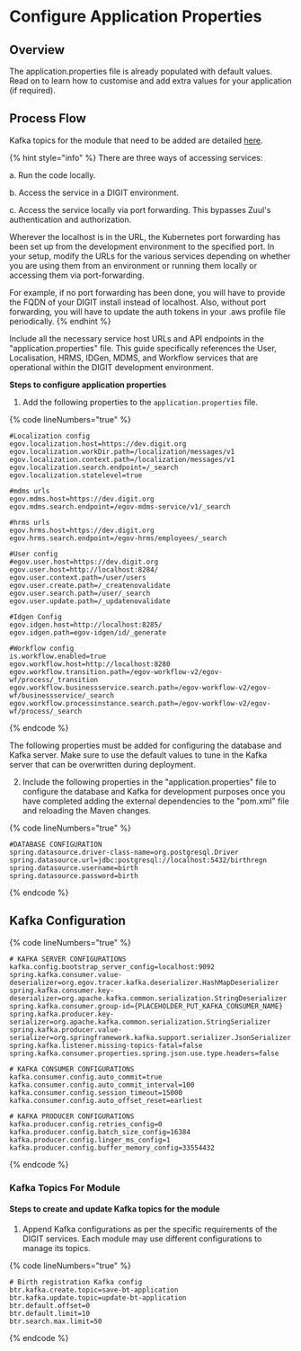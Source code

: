 # Configure Application Properties

## **Overview**

The application.properties file is already populated with default values. Read on to learn how to customise and add extra values for your application (if required).&#x20;

## **Process Flow**

Kafka topics for the module that need to be added are detailed [here](configure-application-properties.md#kafka-topics-for-module).&#x20;

{% hint style="info" %}
There are three ways of accessing services:

a. Run the code locally.

b. Access the service in a DIGIT environment.

c. Access the service locally via port forwarding. This bypasses Zuul's authentication and authorization.&#x20;

Wherever the localhost is in the URL, the Kubernetes port forwarding has been set up from the development environment to the specified port. In your setup, modify the URLs for the various services depending on whether you are using them from an environment or running them locally or accessing them via port-forwarding.&#x20;

For example, if no port forwarding has been done, you will have to provide the FQDN of your DIGIT install instead of localhost. Also, without port forwarding, you will have to update the auth tokens in your .aws profile file periodically.&#x20;
{% endhint %}

Include all the necessary service host URLs and API endpoints in the "application.properties" file. This guide specifically references the User, Localisation, HRMS, IDGen, MDMS, and Workflow services that are operational within the DIGIT development environment.

**Steps to configure application properties**

1. Add the following properties to the `application.properties` file.

{% code lineNumbers="true" %}
```properties
#Localization config
egov.localization.host=https://dev.digit.org
egov.localization.workDir.path=/localization/messages/v1
egov.localization.context.path=/localization/messages/v1
egov.localization.search.endpoint=/_search
egov.localization.statelevel=true

#mdms urls
egov.mdms.host=https://dev.digit.org
egov.mdms.search.endpoint=/egov-mdms-service/v1/_search

#hrms urls
egov.hrms.host=https://dev.digit.org
egov.hrms.search.endpoint=/egov-hrms/employees/_search

#User config
#egov.user.host=https://dev.digit.org
egov.user.host=http://localhost:8284/
egov.user.context.path=/user/users
egov.user.create.path=/_createnovalidate
egov.user.search.path=/user/_search
egov.user.update.path=/_updatenovalidate

#Idgen Config
egov.idgen.host=http://localhost:8285/
egov.idgen.path=egov-idgen/id/_generate

#Workflow config
is.workflow.enabled=true
egov.workflow.host=http://localhost:8280
egov.workflow.transition.path=/egov-workflow-v2/egov-wf/process/_transition
egov.workflow.businessservice.search.path=/egov-workflow-v2/egov-wf/businessservice/_search
egov.workflow.processinstance.search.path=/egov-workflow-v2/egov-wf/process/_search
```
{% endcode %}

The following properties must be added for configuring the database and Kafka server. Make sure to use the default values to tune in the Kafka server that can be overwritten during deployment.

2. Include the following properties in the "application.properties" file to configure the database and Kafka for development purposes once you have completed adding the external dependencies to the "pom.xml" file and reloading the Maven changes.

{% code lineNumbers="true" %}
```properties
#DATABASE CONFIGURATION
spring.datasource.driver-class-name=org.postgresql.Driver
spring.datasource.url=jdbc:postgresql://localhost:5432/birthregn
spring.datasource.username=birth
spring.datasource.password=birth
```
{% endcode %}

## Kafka Configuration

{% code lineNumbers="true" %}
```properties
# KAFKA SERVER CONFIGURATIONS
kafka.config.bootstrap_server_config=localhost:9092
spring.kafka.consumer.value-deserializer=org.egov.tracer.kafka.deserializer.HashMapDeserializer
spring.kafka.consumer.key-deserializer=org.apache.kafka.common.serialization.StringDeserializer
spring.kafka.consumer.group-id={PLACEHOLDER_PUT_KAFKA_CONSUMER_NAME}
spring.kafka.producer.key-serializer=org.apache.kafka.common.serialization.StringSerializer
spring.kafka.producer.value-serializer=org.springframework.kafka.support.serializer.JsonSerializer
spring.kafka.listener.missing-topics-fatal=false
spring.kafka.consumer.properties.spring.json.use.type.headers=false

# KAFKA CONSUMER CONFIGURATIONS
kafka.consumer.config.auto_commit=true
kafka.consumer.config.auto_commit_interval=100
kafka.consumer.config.session_timeout=15000
kafka.consumer.config.auto_offset_reset=earliest

# KAFKA PRODUCER CONFIGURATIONS
kafka.producer.config.retries_config=0
kafka.producer.config.batch_size_config=16384
kafka.producer.config.linger_ms_config=1
kafka.producer.config.buffer_memory_config=33554432
```
{% endcode %}

### Kafka Topics For Module

#### Steps to create and update Kafka topics for the module

1. Append Kafka configurations as per the specific requirements of the DIGIT services. Each module may use different configurations to manage its topics.

{% code lineNumbers="true" %}
```properties
# Birth registration Kafka config
btr.kafka.create.topic=save-bt-application
btr.kafka.update.topic=update-bt-application
btr.default.offset=0
btr.default.limit=10
btr.search.max.limit=50
```
{% endcode %}

